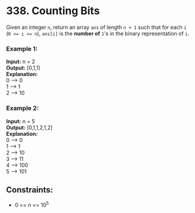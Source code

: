 # 338. Counting Bits

Given an integer `n`, return an array `ans` of length `n + 1` such that for each `i` (`0 <= i <= n`), `ans[i]` is the **number of** `1`'s in the binary representation of `i`.

### Example 1:
**Input:** n = 2  
**Output:** [0,1,1]  
**Explanation:**  
0 --> 0  
1 --> 1   
2 --> 10

### Example 2:
**Input:** n = 5  
**Output:** [0,1,1,2,1,2]  
**Explanation:**  
0 --> 0  
1 --> 1  
2 --> 10  
3 --> 11  
4 --> 100  
5 --> 101  
 
## Constraints:
- 0 <= n <= $10^5$